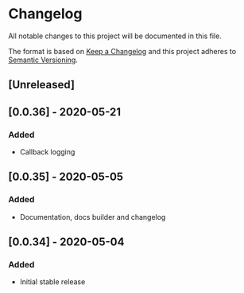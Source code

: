 # Changelog

All notable changes to this project will be documented in this file.

The format is based on [Keep a Changelog](http://keepachangelog.com/en/1.0.0/)
and this project adheres to [Semantic Versioning](http://semver.org/spec/v2.0.0.html).

## [Unreleased]

## [0.0.36] - 2020-05-21

### Added

- Callback logging

## [0.0.35] - 2020-05-05

### Added

- Documentation, docs builder and changelog

## [0.0.34] - 2020-05-04

### Added

- Initial stable release
